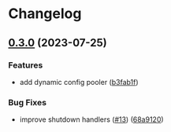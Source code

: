 # Changelog

## [0.3.0](https://github.com/gravity-ui/nodekit/compare/v0.2.0...v0.3.0) (2023-07-25)


### Features

* add dynamic config pooler ([b3fab1f](https://github.com/gravity-ui/nodekit/commit/b3fab1fb0dfa441c99a98aaca996bb368d279fe5))


### Bug Fixes

* improve shutdown handlers ([#13](https://github.com/gravity-ui/nodekit/issues/13)) ([68a9120](https://github.com/gravity-ui/nodekit/commit/68a9120daf7dab90b07a54e28c646a9fb25b9f53))
